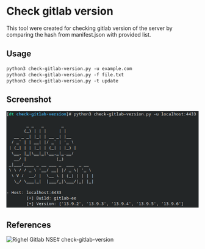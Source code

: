 # Check gitlab version

This tool were created for checking gitlab version of the server by comparing the hash from manifest.json with provided list.

## Usage
```
python3 check-gitlab-version.py -u example.com
python3 check-gitlab-version.py -f file.txt
python3 check-gitlab-version.py -t update
```
## Screenshot
![image](image/image1.png)

## References
![Righel Gitlab NSE](https://github.com/righel/gitlab-version-nse)# check-gitlab-version
